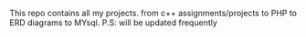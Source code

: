 This repo contains all my projects.
from c++ assignments/projects to PHP to ERD diagrams to MYsql.
P.S: will be updated frequently
